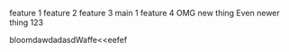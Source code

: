 feature 1
feature 2
feature 3
main 1
feature 4
OMG new thing
Even newer thing
123


bloomdawdadasdWaffe<<eefef
